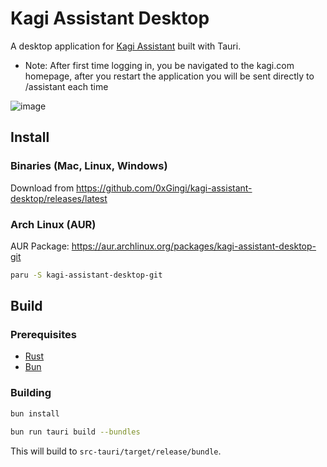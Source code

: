 # Kagi Assistant Desktop

A desktop application for [Kagi Assistant](https://kagi.com/assistant) built with Tauri.

* Note: After first time logging in, you be navigated to the kagi.com homepage, after you restart the application you will be sent directly to /assistant each time

![image](https://github.com/user-attachments/assets/4946da7f-94a8-41ff-b3ce-9ab0e8f07d4c)

## Install

### Binaries (Mac, Linux, Windows)

Download from https://github.com/0xGingi/kagi-assistant-desktop/releases/latest

### Arch Linux (AUR)

AUR Package: https://aur.archlinux.org/packages/kagi-assistant-desktop-git

```bash
paru -S kagi-assistant-desktop-git
```

## Build

### Prerequisites

- [Rust](https://www.rust-lang.org/)
- [Bun](https://bun.sh/)

### Building

```bash
bun install

bun run tauri build --bundles
```

This will build to `src-tauri/target/release/bundle`.
